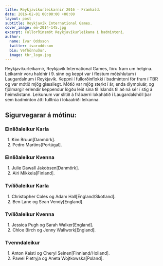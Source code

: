 ```yaml
---
title: Reykjavíkurleikarnir 2016 - Framhald.
date: 2016-02-01 00:00:00 +00:00
layout: post
subtitle: Reykjavík International Games.
cover_image: em-2014-145.jpg
excerpt: Fullorðinsmót Reykjavíkurleikana í badmintoni.
author:
  name: Ívar Oddsson
  twitter: ivaroddsson
  bio: Vefhönnuður.
  image: tbr_logo.jpg
---
```


Reykjavíkurleikarnir, Reykjavík International Games, fóru fram um helgina. Leikarnir voru haldnir í 9. sinn og keppt var í flestum mótshlutum í Laugardalnum í Reykjavík. Keppni í fullorðinflokki í badmintoni fór fram í TBR og var mótið mjög glæsilegt. Mótið var mjög sterkt í ár, enda ólympíuár, og fjölmargir erlendir keppendur lögðu leið sína til Íslands til að ná sér í stig á heimslistann. Leikunum var slitið á frábærri lokahátíð í Laugardalshöll þar sem badminton átti fulltrúa í lokaatriði leikanna.

## <i class="fa fa-trophy"></i> Sigurvegarar á mótinu:

### Einliðaleikur Karla   
&nbsp;&nbsp;1. Kim Bruun[Danmörk].  
&nbsp;&nbsp;2. Pedro Martins[Portúgal].  

### Einliðaleikur Kvenna   
&nbsp;&nbsp;1. Julie Dawall Jakobsen[Danmörk].  
&nbsp;&nbsp;2. Airi Mikkela[Finland].

### Tvíliðaleikur Karla   
&nbsp;&nbsp;1. Christopher Coles og Adam Hall[England/Skotland].  
&nbsp;&nbsp;2. Ben Lane og Sean Vendy[England].  

### Tvíliðaleikur Kvenna   
&nbsp;&nbsp;1. Jessica Pugh og Sarah Walker[England].  
&nbsp;&nbsp;2. Chloe Birch og Jenny Wallwork[England].

### Tvenndaleikur  
&nbsp;&nbsp;1. Anton Kaisti og Cheryl Seinen[Finnland/Holland].  
&nbsp;&nbsp;2. Pawel Pietryja og Aneta Wojtkowska[Poland].
